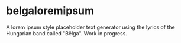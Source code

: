 # belgaloremipsum
A lorem ipsum style placeholder text generator using the lyrics of the Hungarian band called "Bëlga".   Work in progress. 
